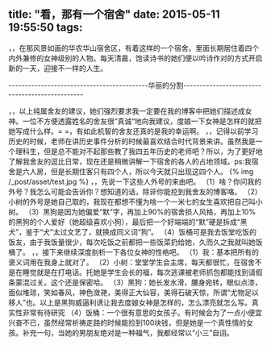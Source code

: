 title: "看，那有一个宿舍"
date: 2015-05-11 19:55:50
tags:
---
，，在那风景如画的华农华山宿舍区，有着这样的一个宿舍。里面长期居住着四个内外兼修的女神级别的人物。每天清晨，饱读诗书的她们便以吟诗作对的方式开启新的一天，迎接不一样的人生。

-------------------------------------------华丽的分割-----------------------------------------------

，，以上纯属舍友的建议，她们强烈要求我一定要在我的博客中把她们描述成女神。一位不方便透露姓名的舍友很“真诚“地向我建议，度娘一下女神是怎样的就把她写成什么样。= =，有如此机智的舍友还真的是我的幸运啊。
，，记得以前学习历史的时候，老师在讲历史事件分析的时候最喜欢结合时代背景来讲。虽然我是一个理科生，但是总不能对不起那些教了我四五年历史的老师吧？所以，为了更好地了解我舍友的逗比日常，现在还是稍微讲解一下宿舍的各人的占地领域。ps:我宿舍是六人房，但是长期住客只有四个人，所以今天就只出现这四个人。
{% img /_post/asset/test.jpg %}
，，先说一下这些人外号的来由吧。
（1）啥？你问我的外号？我怎么可能会告诉你？想知道的话，除非你能挖到我舍友的博客咯。
（2）小树的外号是她自己取的，我现在都想不懂为啥一个一米七的女生喜欢把自己叫小树。
（3）黑狗是因为她偏爱“默”字，再加上90%的宿舍损人风格，再加上10%的黑狗的个人爱好（她超级喜欢小狗），最后把一个好端端的“默”硬是拆成“黑犬”，鉴于“犬”太过文艺了，就换成同义词“狗”。
（4）饭桶可是我去饭堂吃饭的饭友，由于我饭量很少，每次吃饭之前都把一些饭菜扔给她，久而久之我就叫她饭桶了。
，，接下来继续深度剖析一下各位女神的性格吧。
（1）我：基本把所有的褒义词用在我身上就对了。
（2）小树：堂堂学生会主席，每天都很忙，在宿舍不是在睡觉就是在打电话。托她是学生会长的福，每次逃课被老师抓包都能找到请假条蒙混过关。这个还是保密哈。
（3）黑狗：她长发水滑，腰身宛转，眼似点漆，面似堆琼，笑如春风，神色潋滟，美得正大仙容，美得石破天惊，所谓“尤物足以移人”也。以上是黑狗威逼利诱让我去度娘女神是怎样的，怎么漂亮就怎么写。真实性非常有待研究
（4）饭桶：一个很有意思的女孩子。有时候会为了一点小便宜兴奋不已，虽然经常祈祷走路的时候能捡到100块钱，但是她是一个真性情的女孩。补充一句，当她的男朋友绝对是一种福气，我都经常以“小三”自诩。
